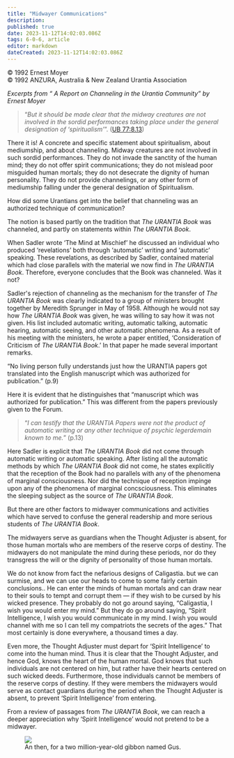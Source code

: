 ```yaml
---
title: "Midwayer Communications"
description: 
published: true
date: 2023-11-12T14:02:03.086Z
tags: 6-0-6, article
editor: markdown
dateCreated: 2023-11-12T14:02:03.086Z
---
```


<p class="v-card v-sheet theme--light gray lighten-3 px-2 py-1">© 1992 Ernest Moyer<br>© 1992 ANZURA, Australia & New Zealand Urantia Association</p>

_Excerpts from “ A Report on Channeling in the Urantia Community” by Ernest Moyer_

> “_But it should be made clear that the midway creatures are not involved in the sordid performances taking place under the general designation of ‘spiritualism’_”. ([UB 77:8.13](/en/The_Urantia_Book/77#p8_13))

There it is! A concrete and specific statement about spiritualism, about mediumship, and about channeling. Midway creatures are not involved in such sordid performances. They do not invade the sanctity of the human mind; they do not offer spirit communications; they do not mislead poor misguided human mortals; they do not desecrate the dignity of human personality. They do not provide channelings, or any other form of mediumship falling under the general designation of Spiritualism.

How did some Urantians get into the belief that channeling was an authorized technique of communication?

The notion is based partly on the tradition that _The URANTIA Book_ was channeled, and partly on statements within _The URANTIA Book_.

When Sadler wrote ‘The Mind at Mischief’ he discussed an individual who produced ‘revelations’ both through ‘automatic’ writing and ‘automatic’ speaking. These revelations, as described by Sadler, contained material which had close parallels with the material we now find in _The URANTIA Book_. Therefore, everyone concludes that the Book was channeled. Was it not?

Sadler's rejection of channeling as the mechanism for the transfer of _The URANTIA Book_ was clearly indicated to a group of ministers brought together by Meredith Sprunger in May of 1958. Although he would not say how _The URANTIA Book_ was given, he was willing to say how it was not given. His list included automatic writing, automatic talking, automatic hearing, automatic seeing, and other automatic phenomena. As a result of his meeting with the ministers, he wrote a paper entitled, ‘Consideration of Criticism of _The URANTIA Book_.’ In that paper he made several important remarks.

“No living person fully understands just how the URANTIA papers got translated into the English manuscript which was authorized for publication.” (p.9)

Here it is evident that he distinguishes that “manuscript which was authorized for publication.” This was different from the papers previously given to the Forum.

>“_I can testify that the URANTIA Papers were not the product of automatic writing or any other technique of psychic legerdemain known to me._” (p.13)

Here Sadler is explicit that _The URANTIA Book_ did not come through automatic writing or automatic speaking. After listing all the automatic methods by which _The URANTIA Book_ did not come, he states explicitly that the reception of the Book had no parallels with any of the phenomena of marginal consciousness. Nor did the technique of reception impinge upon any of the phenomena of marginal concsciousness. This eliminates the sleeping subject as the source of _The URANTIA Book_.

But there are other factors to midwayer communications and activities which have served to confuse the general readership and more serious students of _The URANTIA Book_.

The midwayers serve as guardians when the Thought Adjuster is absent, for those human mortals who are members of the reserve corps of destiny. The midwayers do not manipulate the mind during these periods, nor do they transgress the will or the dignity of personality of those human mortals.

We do not know from fact the nefarious designs of Caligastia. but we can surmise, and we can use our heads to come to some fairly certain conclusions.. He can enter the minds of human mortals and can draw near to their souls to tempt and corrupt them — if they wish to be cursed by his wicked presence. They probably do not go around saying, “Caligastia, I wish you would enter my mind.” But they do go around saying, “Spirit Intelligence, I wish you would communicate in my mind. I wish you would channel with me so I can tell my compatriots the secrets of the ages.” That most certainly is done everywhere, a thousand times a day.

Even more, the Thought Adjuster must depart for ‘Spirit Intelligence’ to come into the human mind. Thus it is clear that the Thought Adjuster, and hence God, knows the heart of the human mortal. God knows that such individuals are not centered on him, but rather have their hearts centered on such wicked deeds. Furthermore, those individuals cannot be members of the reserve corps of destiny. If they were members the midwayers would serve as contact guardians during the period when the Thought Adjuster is absent, to prevent ‘Spirit Intelligence’ from entering.

From a review of passages from _The URANTIA Book_, we can reach a deeper appreciation why ‘Spirit Intelligence’ would not pretend to be a midwayer.

<figure id="Figure_2" class="image urantiapedia" alt="cartoon">
<img src="/image/article/606/cartoon9.jpg">
<figcaption>An then, for a two million-year-old gibbon named Gus.</figcaption>
</figure>
